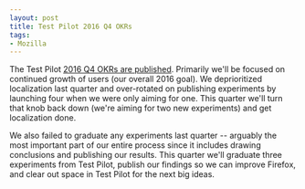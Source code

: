 ```yaml
---
layout: post
title: Test Pilot 2016 Q4 OKRs
tags:
- Mozilla
---
```

The Test Pilot [2016 Q4 OKRs are published][1].  Primarily we'll be focused on
continued growth of users (our overall 2016 goal).  We deprioritized
localization last quarter and over-rotated on publishing experiments by
launching four when we were only aiming for one.  This quarter we'll turn that
knob back down (we're aiming for two new experiments) and get localization done.

We also failed to graduate any experiments last quarter -- arguably the most
important part of our entire process since it includes drawing conclusions and
publishing our results.  This quarter we'll graduate three experiments from Test
Pilot, publish our findings so we can improve Firefox, and clear out space in
Test Pilot for the next big ideas.

[1]: https://wiki.mozilla.org/Test_Pilot/2016Q4
